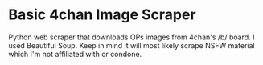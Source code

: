 # Basic 4chan Image Scraper

Python web scraper that downloads OPs images from 4chan's /b/ board. I used Beautiful Soup. Keep in mind it will most likely scrape NSFW material which I'm not affiliated with or condone.
